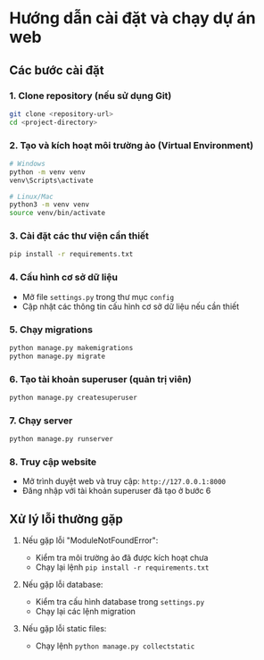 # Hướng dẫn cài đặt và chạy dự án web
## Các bước cài đặt

### 1. Clone repository (nếu sử dụng Git)
```bash
git clone <repository-url>
cd <project-directory>
```

### 2. Tạo và kích hoạt môi trường ảo (Virtual Environment)
```bash
# Windows
python -m venv venv
venv\Scripts\activate

# Linux/Mac
python3 -m venv venv
source venv/bin/activate
```

### 3. Cài đặt các thư viện cần thiết
```bash
pip install -r requirements.txt
```

### 4. Cấu hình cơ sở dữ liệu
- Mở file `settings.py` trong thư mục `config`
- Cập nhật các thông tin cấu hình cơ sở dữ liệu nếu cần thiết

### 5. Chạy migrations
```bash
python manage.py makemigrations
python manage.py migrate
```

### 6. Tạo tài khoản superuser (quản trị viên)
```bash
python manage.py createsuperuser
```

### 7. Chạy server
```bash
python manage.py runserver
```

### 8. Truy cập website
- Mở trình duyệt web và truy cập: `http://127.0.0.1:8000`
- Đăng nhập với tài khoản superuser đã tạo ở bước 6

## Xử lý lỗi thường gặp
1. Nếu gặp lỗi "ModuleNotFoundError":
   - Kiểm tra môi trường ảo đã được kích hoạt chưa
   - Chạy lại lệnh `pip install -r requirements.txt`

2. Nếu gặp lỗi database:
   - Kiểm tra cấu hình database trong `settings.py`
   - Chạy lại các lệnh migration

3. Nếu gặp lỗi static files:
   - Chạy lệnh `python manage.py collectstatic`
